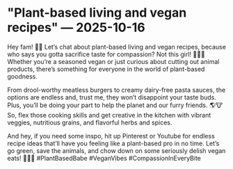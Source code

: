 # "Plant-based living and vegan recipes" — 2025-10-16

Hey fam! 🌿✨ Let’s chat about plant-based living and vegan recipes, because who says you gotta sacrifice taste for compassion? Not this girl! 💁🏻‍♀️ Whether you’re a seasoned vegan or just curious about cutting out animal products, there’s something for everyone in the world of plant-based goodness.

From drool-worthy meatless burgers to creamy dairy-free pasta sauces, the options are endless and, trust me, they won’t disappoint your taste buds. Plus, you’ll be doing your part to help the planet and our furry friends. 🌎🐮 So, flex those cooking skills and get creative in the kitchen with vibrant veggies, nutritious grains, and flavorful herbs and spices.

And hey, if you need some inspo, hit up Pinterest or Youtube for endless recipe ideas that’ll have you feeling like a plant-based pro in no time. Let’s go green, save the animals, and chow down on some seriously delish vegan eats! 🌱🥑🌮 #PlantBasedBabe #VeganVibes #CompassionInEveryBite